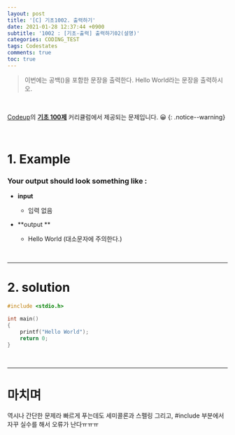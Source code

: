 ```yaml
---
layout: post
title: '[C] 기초1002. 출력하기'
date: 2021-01-28 12:37:44 +0900
subtitle: '1002 : [기초-출력] 출력하기02(설명)'
categories: CODING_TEST
tags: Codestates
comments: true
toc: true
---
```


> 이번에는 공백()을 포함한 문장을 출력한다.
>Hello World라는 문장을 출력하시오.

<br>

[Codeup](https://codeup.kr/index.php)의 **[기초 100제](https://codeup.kr/problemsetsol.php?psid=23)** 커리큘럼에서 제공되는 문제입니다. 😀 
{: .notice--warning}

<br>

# 1. Example

### Your output should look something like :

- **input**

  -  입력 없음

- **output ** 
  - Hello World
    (대소문자에 주의한다.)


<br>

***

# 2. solution

```c
#include <stdio.h>

int main() 
{
    printf("Hello World");
    return 0;
}
```

<br>

***

# 마치며

역시나 간단한 문제라 빠르게 푸는데도 세미콜론과 스펠링 그리고, #include 부분에서 자꾸 실수를 해서 오류가 난다ㅠㅠㅠ